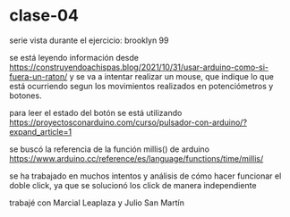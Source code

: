 # clase-04

serie vista durante el ejercicio: brooklyn 99

se está leyendo información desde <https://construyendoachispas.blog/2021/10/31/usar-arduino-como-si-fuera-un-raton/> y se va a intentar realizar un mouse, que indique lo que está ocurriendo segun los movimientos realizados en potenciómetros y botones.

para leer el estado del botón se está utilizando <https://proyectosconarduino.com/curso/pulsador-con-arduino/?expand_article=1>

se buscó la referencia de la función millis() de arduino <https://www.arduino.cc/reference/es/language/functions/time/millis/>

se ha trabajado en muchos intentos y análisis de cómo hacer funcionar el doble click, ya que se solucionó los click de manera independiente

trabajé con Marcial Leaplaza y Julio San Martín
